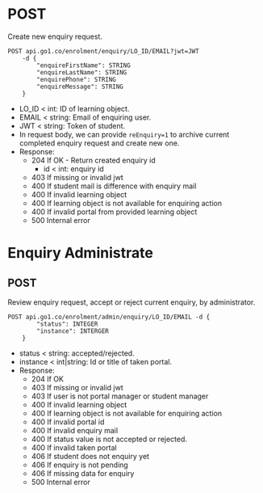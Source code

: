 POST
====

Create new enquiry request.

    POST api.go1.co/enrolment/enquiry/LO_ID/EMAIL?jwt=JWT
        -d {
            "enquireFirstName": STRING
            "enquireLastName": STRING
            "enquirePhone": STRING
            "enquireMessage": STRING
        }

- LO_ID < int: ID of learning object.
- EMAIL < string: Email of enquiring user.
- JWT < string: Token of student.
- In request body, we can provide `reEnquiry=1` to archive current completed enquiry request and create new one.
- Response:
    - 204 If OK - Return created enquiry id
        - id < int: enquiry id
    - 403 If missing or invalid jwt
    - 400 If student mail is difference with enquiry mail
    - 400 If invalid learning object
    - 400 If learning object is not available for enquiring action
    - 400 If invalid portal from provided learning object
    - 500 Internal error

Enquiry Administrate
====

## POST

Review enquiry request, accept or reject current enquiry, by administrator.

    POST api.go1.co/enrolment/admin/enquiry/LO_ID/EMAIL -d {
            "status": INTEGER
            "instance": INTERGER
        }

- status < string: accepted/rejected.
- instance < int|string: Id or title of taken portal.
- Response:
    - 204 If OK
    - 403 If missing or invalid jwt
    - 403 If user is not portal manager or student manager
    - 400 If invalid learning object
    - 400 If learning object is not available for enquiring action
    - 400 If invalid portal id
    - 400 If invalid enquiry mail
    - 400 If status value is not accepted or rejected.
    - 400 If invalid taken portal
    - 406 If student does not enquiry yet
    - 406 If enquiry is not pending
    - 406 If missing data for enquiry
    - 500 Internal error
